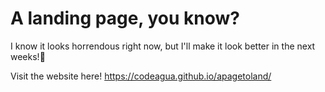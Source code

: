 # A landing page, you know?
I know it looks horrendous right now, but I'll make it look better in the next weeks!🥳 

Visit the website here! https://codeagua.github.io/apagetoland/
